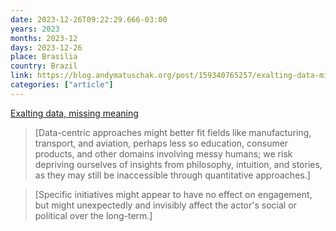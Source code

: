 ```yaml
---
date: 2023-12-26T09:22:29.666-03:00
years: 2023
months: 2023-12
days: 2023-12-26
place: Brasilia
country: Brazil
link: https://blog.andymatuschak.org/post/159340765257/exalting-data-missing-meaning
categories: ["article"]
---
```

[Exalting data, missing meaning](https://blog.andymatuschak.org/post/159340765257/exalting-data-missing-meaning)

> [Data-centric approaches might better fit fields like manufacturing, transport, and aviation, perhaps less so education, consumer products, and other domains involving messy humans; we risk depriving ourselves of insights from philosophy, intuition, and stories, as they may still be inaccessible through quantitative approaches.]

> [Specific initiatives might appear to have no effect on engagement, but might unexpectedly and invisibly affect the actor's social or political over the long-term.]
